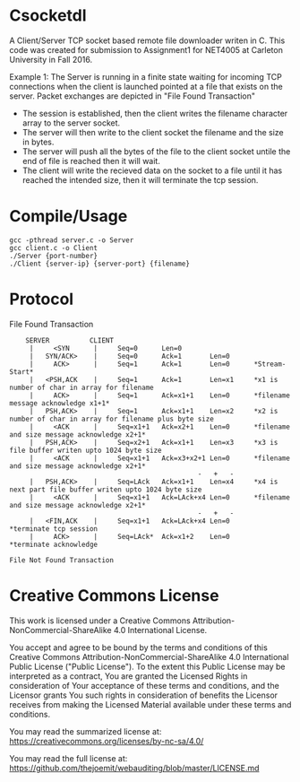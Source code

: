 # Csocketdl
A Client/Server TCP socket based remote file downloader writen in C. This code was created for submission to Assignment1 for NET4005 at Carleton University in Fall 2016.

Example 1: The Server is running in a finite state waiting for incoming TCP connections when the client is launched pointed at a file that exists on the server. Packet exchanges are depicted in "File Found Transaction"

* The session is established, then the client writes the filename character array to the server socket. 
* The server will then write to the client socket the filename and the size in bytes. 
* The server will push all the bytes of the file to the client socket untile the end of file is reached then it will wait. 
* The client will write the recieved data on the socket to a file until it has reached the intended size, then it will terminate the tcp session.

# Compile/Usage
    gcc -pthread server.c -o Server
    gcc client.c -o Client
    ./Server {port-number}
    ./Client {server-ip} {server-port} {filename}

# Protocol
   File Found Transaction
                                           
        SERVER          CLIENT
         |     <SYN      |     Seq=0      Len=0
         |   SYN/ACK>    |     Seq=0      Ack=1       Len=0
         |     ACK>      |     Seq=1      Ack=1       Len=0      *Stream-Start*
         |   <PSH,ACK    |     Seq=1      Ack=1       Len=x1     *x1 is number of char in array for filename
         |     ACK>      |     Seq=1      Ack=x1+1    Len=0      *filename message acknowledge x1+1*
         |   PSH,ACK>    |     Seq=1      Ack=x1+1    Len=x2     *x2 is number of char in array for filename plus byte size
         |     <ACK      |     Seq=x1+1   Ack=x2+1    Len=0      *filename and size message acknowledge x2+1*
         |   PSH,ACK>    |     Seq=x2+1   Ack=x1+1    Len=x3     *x3 is file buffer writen upto 1024 byte size
         |     <ACK      |     Seq=x1+1   Ack=x3+x2+1 Len=0      *filename and size message acknowledge x2+1*
                                                   -   +   -
         |   PSH,ACK>    |     Seq=LAck   Ack=x1+1    Len=x4     *x4 is next part file buffer writen upto 1024 byte size
         |     <ACK      |     Seq=x1+1   Ack=LAck+x4 Len=0      *filename and size message acknowledge x2+1*
                                                   -   +   -
         |   <FIN,ACK    |     Seq=x1+1   Ack=LAck+x4 Len=0      *terminate tcp session
         |     ACK>      |     Seq=LAck*  Ack=x1+2    Len=0      *terminate acknowledge
    
    File Not Found Transaction
    
# Creative Commons License
This work is licensed under a Creative Commons Attribution-NonCommercial-ShareAlike 4.0 International License.

You accept and agree to be bound by the terms and conditions of this Creative Commons Attribution-NonCommercial-ShareAlike 4.0 International Public License ("Public License"). To the extent this Public License may be interpreted as a contract, You are granted the Licensed Rights in consideration of Your acceptance of these terms and conditions, and the Licensor grants You such rights in consideration of benefits the Licensor receives from making the Licensed Material available under these terms and conditions.

You may read the summarized license at: https://creativecommons.org/licenses/by-nc-sa/4.0/

You may read the full license at: https://github.com/thejoemit/webauditing/blob/master/LICENSE.md
